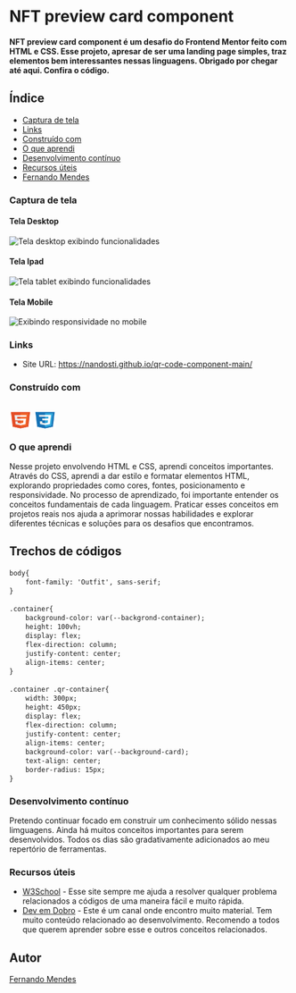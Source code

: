 # NFT preview card component

#### NFT preview card component é um desafio do Frontend Mentor feito com HTML e CSS. Esse projeto, apresar de ser uma landing page simples, traz elementos bem interessantes nessas linguagens. Obrigado por chegar até aqui. Confira o código.
#### 

## Índice

- [Captura de tela](#captura-de-tela)
- [Links](#links)
- [Construído com](#construído-com)
- [O que aprendi](#o-que-aprendi)
- [Desenvolvimento contínuo](#desenvolvimento-contínuo)
- [Recursos úteis](#recursos-úteis)
- [Fernando Mendes](#autor)

### Captura de tela

#### Tela Desktop

<img src="./src/images/Laptop-1-1440x900.png" alt="Tela desktop exibindo funcionalidades">

#### Tela Ipad

<img src="./src/images/iPad-Mini-608x1024.png" alt="Tela tablet exibindo funcionalidades">

#### Tela Mobile

<img src="./src/images/mobile.png" alt="Exibindo responsividade no mobile">

### Links

- Site URL: https://nandosti.github.io/qr-code-component-main/

### Construído com

<div style="display: inline_block"><br>
  <img align="center" alt="HTML" height="30" width="40" src="https://raw.githubusercontent.com/devicons/devicon/master/icons/html5/html5-original.svg">
  <img align="center" alt="CSS" height="30" width="40" src="https://raw.githubusercontent.com/devicons/devicon/master/icons/css3/css3-original.svg">       
</div>

### O que aprendi

Nesse projeto envolvendo HTML e CSS, aprendi conceitos importantes. Através do CSS, aprendi a dar estilo e formatar elementos HTML, explorando propriedades como cores, fontes, posicionamento e responsividade. No processo de aprendizado, foi importante entender os conceitos fundamentais de cada linguagem. Praticar esses conceitos em projetos reais nos ajuda a aprimorar nossas habilidades e explorar diferentes técnicas e soluções para os desafios que encontramos.

## Trechos de códigos

```
body{
    font-family: 'Outfit', sans-serif;
}

.container{
    background-color: var(--backgrond-container);
    height: 100vh;
    display: flex;
    flex-direction: column;
    justify-content: center;
    align-items: center;
}

.container .qr-container{
    width: 300px;
    height: 450px;
    display: flex;
    flex-direction: column;
    justify-content: center;
    align-items: center;
    background-color: var(--background-card);
    text-align: center;
    border-radius: 15px;
}

```

### Desenvolvimento contínuo

Pretendo continuar focado em construir um conhecimento sólido nessas limguagens. Ainda há muitos conceitos importantes para serem desenvolvidos. Todos os dias são gradativamente adicionados ao meu repertório de ferramentas.

### Recursos úteis

- [W3School](https://www.w3schools.com/css/default.asp) - Esse site sempre me ajuda a resolver qualquer problema relacionados a códigos de uma maneira fácil e muito rápida.
- [Dev em Dobro](https://www.youtube.com/@DevemDobro) - Este é um canal onde encontro muito material. Tem muito conteúdo relacionado ao desenvolvimento. Recomendo a todos que querem aprender sobre esse e outros conceitos relacionados.

## Autor

[Fernando Mendes](https://www.linkedin.com/in/fernandomendesti/)

